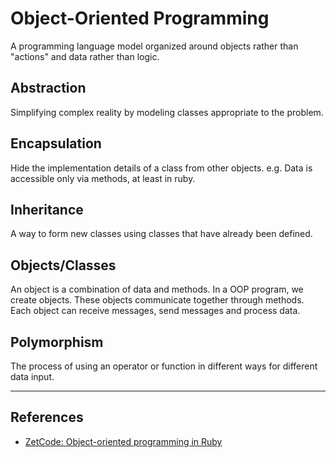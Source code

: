 # Object-Oriented Programming

A programming language model organized around objects rather than "actions" and data rather than logic.

## Abstraction

Simplifying complex reality by modeling classes appropriate to the problem.

## Encapsulation

Hide the implementation details of a class from other objects. e.g. Data is accessible only via methods, at least in ruby.

## Inheritance

A way to form new classes using classes that have already been defined.

## Objects/Classes

An object is a combination of data and methods. In a OOP program, we create objects. These objects communicate together through methods. Each object can receive messages, send messages and process data.

## Polymorphism

The process of using an operator or function in different ways for different data input.

---

## References

-   [ZetCode: Object-oriented programming in Ruby](http://zetcode.com/lang/rubytutorial/oop)

